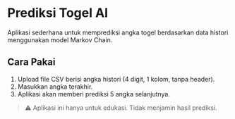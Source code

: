 # Prediksi Togel AI

Aplikasi sederhana untuk memprediksi angka togel berdasarkan data histori menggunakan model Markov Chain.

## Cara Pakai
1. Upload file CSV berisi angka histori (4 digit, 1 kolom, tanpa header).
2. Masukkan angka terakhir.
3. Aplikasi akan memberi prediksi 5 angka selanjutnya.

> ⚠️ Aplikasi ini hanya untuk edukasi. Tidak menjamin hasil prediksi.
